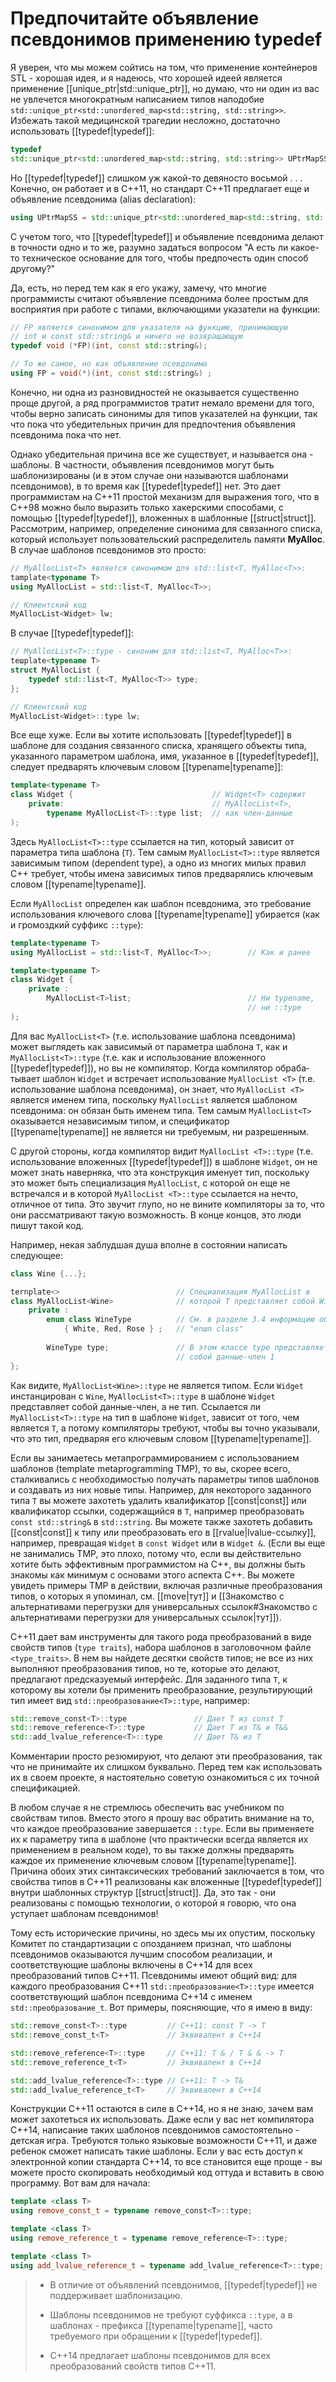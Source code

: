# Предпочитайте объявление псевдонимов применению typedef

Я уверен, что мы можем сойтись на том, что применение контейнеров STL - хорошая идея, и я надеюсь, что хорошей идеей является применение [[unique_ptr|std::unique_ptr]], но думаю, что ни один из вас не увлечется многократным написанием типов наподобие `std::unique_ptr<std::unordered_map<std::string, std::string>>`. 
Избежать такой медицинской трагедии несложно, достаточно использовать [[typedef|typedef]]:
```c++
typedef
std::unique_ptr<std::unordered_map<std::string, std::string>> UPtrMapSS 
```
Но [[typedef|typedef]] слишком уж какой-то девяносто восьмой . . . Конечно, он работает и в С++11, но стандарт С++11 предлагает еще и объявление псевдонима (alias declaration):
```c++
using UPtrMapSS = std::unique_ptr<std::unordered_map<std::string, std::string>>;
```
С учетом того, что [[typedef|typedef]] и объявление псевдонима делают в точности одно и то же, разумно задаться вопросом "А есть ли какое-то техническое основание для того, чтобы предпочесть один способ другому?"

Да, есть, но перед тем как я его укажу, замечу, что многие программисты считают объявление псевдонима более простым для восприятия при работе с типами, включающими указатели на функции:
```c++
// FP является синонимом дпя указателя на функцию, принимающую
// int и const std::string& и ничего не возвращающую
typedef void (*FP)(int, const std::string&);

// То же самое, но как объявление псевдонима
using FP = void(*)(int, const std::string&) ;
```
Конечно, ни одна из разновидностей не оказывается существенно проще другой, а ряд программистов тратит немало времени для того, чтобы верно записать синонимы для типов указателей на функции, так что пока что убедительных причин для предпочтения объявления псевдонима пока что нет.

Однако убедительная причина все же существует, и называется она - шаблоны. В частности, объявления псевдонимов могут быть шаблонизированы (и в этом случае они называются шаблонами псевдонимов), в то время как [[typedef|typedef]] нет. Это дает программистам на С++11 простой механизм для выражения того, что в С++98 можно было выразить только хакерскими способами, с помощью [[typedef|typedef]], вложенных в шаблонные [[struct|struct]]. Рассмотрим, например, определение синонима для связанного списка, который использует пользовательский распределитель памяти **MyAlloc**. В случае шаблонов псевдонимов это просто:
```c++
// MyAllocList<T> является синонимом дпя std::list<T, MyAlloc<T>>:
tamplate<typename Т>
using МyAllocList = std::list<T, MyAlloc<T>>;

// Клиентский код
MyAllocList<Widget> lw;
```

В случае [[typedef|typedef]]:
```c++
// MyAllocList<T>::type - синоним для std::list<T, MyAlloc<T>>:
teшplate<typename Т>
struct МyAllocList {
	typedef std::list<T, MyAlloc<T>> type;
};

// Клиентский код
MyAllocList<Widget>::type lw;
```
Все еще хуже. Если вы хотите использовать [[typedef|typedef]] в шаблоне для создания связанного списка, хранящего объекты типа, указанного параметром шаблона, имя, указанное в [[typedef|typedef]], следует предварять ключевым словом [[typename|typename]]:
```c++
template<typename Т>
class Widget {                               // Widget<T> содержит
	private:                                 // MyAllocList<T>,
		typename MyAllocList<T>::type list;  // как член-данные
);
```
Здесь `MyAllocList<T>::type` ссылается на тип, который зависит от параметра типа шаблона (`Т`). Тем самым `MyAllocList<T>::type` является зависимым типом (dependent type), а одно из многих милых правил С++ требует, чтобы имена зависимых типов пред­варялись ключевым словом [[typename|typename]].

Если `MyAllocList` определен как шаблон псевдонима, это требование использования ключевого слова [[typename|typename]] убирается (как и громоздкий суффикс `::type`):
```c++
template<typename Т>
using MyAllocList = std::list<T, MyAlloc<T>>;        // Как и ранее

template<typename Т>
class Widget {
	private :
		МyAllocList<Т>list;                          // Ни typename,
													 // ни ::type
);
```
Для вас `MyAllocList<T>` (т.е. использование шаблона псевдонима) может выглядеть как зависимый от параметра шаблона `T`, как и `MyAllocList<T>::type` (т.е. как и использование вложенного [[typedef|typedef]]), но вы не компилятор. Когда компилятор обраба­тывает шаблон `Widget` и встречает использование `MyAllocList <T>` (т.е. использование шаблона псевдонима), он знает, что `MyAllocList <T>` является именем типа, поскольку `MyAllocList` является шаблоном псевдонима: он обязан быть именем типа. Тем самым `MyAllocList<T>` оказывается независимым типом, и спецификатор [[typename|typename]] не является ни требуемым, ни разрешенным.

С другой стороны, когда компилятор видит `MyAllocList <Т>::tуре` (т.е. использование вложенных [[typedef|typedef]]) в шаблоне `Widget`, он не может знать наверняка, что эта конструкция именует тип, поскольку это может быть специализация `MyAllocList`, с которой он еще не встречался и в которой `MyAllocList <T>::type` ссылается на нечто, отличное от типа. Это звучит глупо, но не вините компиляторы за то, что они рассматривают такую возможность. В конце концов, это люди пишут такой код.

Например, некая заблудшая душа вполне в состоянии написать следующее:
```c++
class Wine {...};

ternplate<>                          // Специализация MyAllocList в
class MyAllocList<Wine>              // которой Т представляет собой Wine
	private :
		enum class WineType          // См. в разделе 3.4 информацию об
			{ White, Red, Rose } ;   // "enшn class"
			
		WineType type;               // В этом классе type представляет
									 // собой данные-член 1
};
```
Как видите, `MyAllocList<Wine>::type` не является типом. Если `Widget` инстанцирован с `Wine`, `MyAllocList<T>::type` в шаблоне `Widget` представляет собой данные-член, а не тип. Ссылается ли `MyAllocList<T>::type` на тип в шаблоне `Widget`, зависит от того, чем является `Т`, а потому компиляторы требуют, чтобы вы точно указывали, что это тип, предваряя его ключевым словом [[typename|typename]].

Если вы занимаетесь метапрограммированием с использованием шаблонов (template metaprogramming ТМР), то вы, скорее всего, сталкивались с необходимостью получать параметры типов шаблонов и создавать из них новые типы. Например, для некоторого заданного типа `T` вы можете захотеть удалить квалификатор [[const|const]] или квалификатор ссылки, содержащийся в `Т`, например преобразовать `const std::string&` в `std::string`. Вы можете также захотеть добавить [[const|const]] к типу или преобразовать его в [[rvalue|lvalue-ccылкy]], например, превращая `Widget` в `const Widget` или в `Widget &`. (Если вы еще не занимались ТМР, это плохо, потому что, если вы действительно хотите быть эффективным про­граммистом на С++, вы должны быть знакомы как минимум с основами этого аспекта С++. Вы можете увидеть примеры ТМР в действии, включая различные преобразования типов, о которых я упоминал, см. [[move|тут]] и [[Знакомство с альтернативами перегрузки для универсальных ссылок#Знакомство с альтернативами перегрузки для универсальных ссылок|тут]]).

С++11 дает вам инструменты для такого рода преобразований в виде свойств типов (`type traits`), набора шаблонов в заголовочном файле `<type_traits>`. В нем вы найдете десятки свойств типов; не все из них выполняют преобразования типов, но те, которые это делают, предлагают предсказуемый интерфейс. Для заданного типа `Т`, к которому вы хотели бы применить преобразование, результирующий тип имеет вид `std::преобразование<Т>::type`, например:
```c++
std::remove_const<T>::type               // Дает Т из const Т
std::remove_reference<T>::type           // Дает Т из Т& и Т&&
std::add_lvalue_reference<T>::type       // Дает Т& из Т
```
Комментарии просто резюмируют, что делают эти преобразования, так что не принимайте их слишком буквально. Перед тем как использовать их в своем проекте, я настоятельно советую ознакомиться с их точной спецификацией.

В любом случае я не стремлюсь обеспечить вас учебником по свойствам типов. Вместо этого я прошу вас обратить внимание на то, что каждое преобразование завершается `::type`. Если вы применяете их к параметру типа в шаблоне (что практически всегда является их применением в реальном коде), то вы также должны предварять каждое их применение ключевым словом [[typename|typename]]. Причина обоих этих синтаксических требований заключается в том, что свойства типов в C++11 реализованы как вложенные [[typedef|typedef]] внутри шаблонных структур [[struct|struct]]. Да, это так - они реализованы с помощью технологии, о которой я говорю, что она уступает шаблонам псевдонимов!

Тому есть исторические причины, но здесь мы их опустим, поскольку Комитет по стандартизации с опозданием признал, что шаблоны псевдонимов оказываются лучшим способом реализации, и соответствующие шаблоны включены в С++14 для всех преобразований типов C++11. Псевдонимы имеют общий вид: для каждого преобразования C++11 `std::преобразование<Т>::type` имеется соответствующий шаблон псевдонима С++14 с именем `std::преобразование_t`. Вот примеры, поясняющие, что я имею в виду:
```c++
std::remove_const<T>::type         // C++11: const Т -> Т
std::remove_const_t<T>             // Эквивалент в С++14

std::remove_reference<T>::type     // C++11: Т & / Т & & -> Т
std::remove_reference_t<T>         // Эквивалент в С++14

std::add_lvalue_reference<T>::type // C++11: Т -> Т&
std::add_lvalue_reference_t<T>     // Эквивалент в С++14
```
Конструкции С++11 остаются в силе в С++14, но я не знаю, зачем вам может захотеться их использовать. Даже если у вас нет компилятора С++14, написание таких шаблонов псевдонимов самостоятельно - детская игра. Требуются только языковые возможности С++11, и даже ребенок сможет написать такие шаблоны. Если у вас есть доступ к электронной копии стандарта С++14, то все становится еще проще - вы можете просто скопировать необходимый код оттуда и вставить в свою программу. Вот вам для начала:
```c++
template <class Т>
using remove_const_t = typename remove_const<T>::type;

template <class Т>
using remove_reference_t = typename remove_reference<T>::type;

template <class Т>
using add_lvalue_reference_t = typename add_lvalue_reference<T>::type;
```

> * В отличие от объявлений псевдонимов, [[typedef|typedef]] не поддерживает шаблонизацию.
> 
> * Шаблоны псевдонимов не требуют суффикса `::tуре`, а в шаблонах - префикса [[typename|typename]], часто требуемого при обращении к [[typedef|typedef]].
> 
> * С++14 предлагает шаблоны псевдонимов для всех преобразований свойств типов C++11.
















